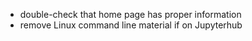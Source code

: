 - double-check that home page has proper information
- remove Linux command line material if on Jupyterhub
